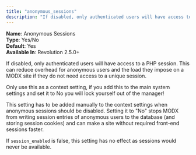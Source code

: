 ```yaml
---
title: "anonymous_sessions"
description: "If disabled, only authenticated users will have access to a PHP session"
---
```


**Name**: Anonymous Sessions  
**Type**: Yes/No  
**Default**: Yes  
**Available In**: Revolution 2.5.0+

If disabled, only authenticated users will have access to a PHP session. This can reduce overhead for anonymous users and the load they impose on a MODX site if they do not need access to a unique session. 

Only use this as a context setting, if you add this to the main system settings and set it to No you will lock yourself out of the manager!

This setting has to be added manually to the context settings when anonymous sessions should be disabled. Setting it to "No" stops MODX from writing session entries of anonymous users to the database (and storing session cookies) and can make a site without required front-end sessions faster.

If `session_enabled` is false, this setting has no effect as sessions would never be available.
